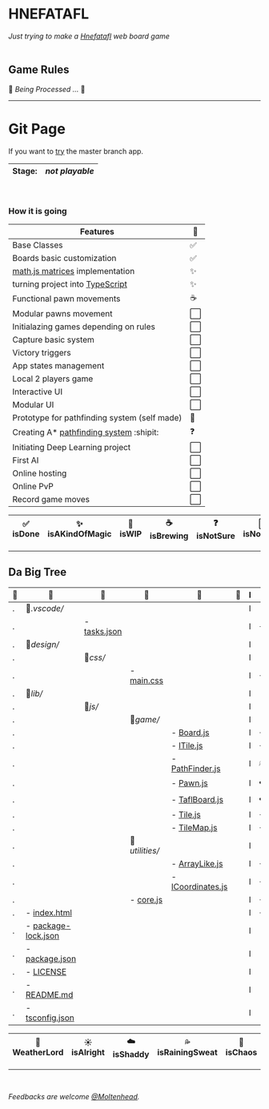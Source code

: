 # HNEFATAFL
*Just trying to make a [Hnefatafl](https://en.wikipedia.org/wiki/Tafl_games) web board game*
<br/><br/>

## Game Rules
:construction:  *Being Processed ...*  :construction:
<br/>
<hr/>

# Git Page
If you want to [try](https://moltenhead.github.io/Hnefatafl) the master branch app.
<br/>

**Stage:**|*not playable*
-|-

<br/>

### How it is going
Features|:vertical_traffic_light:
--------|------------------------
Base Classes|:white_check_mark:
Boards basic customization|:white_check_mark:
[math.js matrices](http://mathjs.org/docs/datatypes/matrices.html) implementation|:sparkles:
turning project into [TypeScript](https://www.typescriptlang.org/index.html)|:sparkles:
Functional pawn movements|:coffee:
Modular pawns movement|:white_large_square:
Initialazing games depending on rules|:white_large_square:
Capture basic system|:white_large_square:
Victory triggers|:white_large_square:
App states management|:white_large_square:
Local 2 players game|:white_large_square:
Interactive UI|:white_large_square:
Modular UI|:white_large_square:
Prototype for pathfinding system (self made)|:construction:
Creating A* [pathfinding system](http://www.cokeandcode.com/main/tutorials/path-finding/) :shipit:|:question:
Initiating Deep Learning project|:white_large_square:
First AI|:white_large_square:
Online hosting|:white_large_square:
Online PvP|:white_large_square:
Record game moves|:white_large_square:

:white_check_mark: isDone|:sparkles: isAKindOfMagic|:construction: isWIP|:coffee: isBrewing|:question: isNotSure| :white_large_square: isNotMade
-|-|-|-|-|-

<hr/>

## Da Big Tree

:deciduous_tree:|:evergreen_tree:|:ear_of_rice:|:blossom:|:herb:|:seedling:|I|:frog:
----------------|----------------|-------------|---------|------|----------|-|------
.|:file_folder:*.vscode/*|||||I|
.||- [tasks.json](https://github.com/Moltenhead/Hnefatafl/tree/develop/d.vscode/tasks.json)||||I|:sunny:
.|:file_folder:*design/*|||||I|
.||:file_folder:*css/*||||I|
.|||- [main.css](https://github.com/Moltenhead/Hnefatafl/tree/develop/design/css/main.css)|||I|:sunny:
.|:file_folder:*lib/*|||||I|
.||:file_folder:*js/*||||I|
.|||:file_folder:*game/*|||I|
.||||- [Board.js](https://github.com/Moltenhead/Hnefatafl/tree/develop/lib/js/classes/Board.js)||I|:sunny:
.||||- [ITile.js](https://github.com/Moltenhead/Hnefatafl/tree/develop/lib/js/classes/Tile.js)||I|:sunny:
.||||- [PathFinder.js](https://github.com/Moltenhead/Hnefatafl/develop/master/lib/js/classes/PathFinder.js)||I|:sweat_drops:
.||||- [Pawn.js](https://github.com/Moltenhead/Hnefatafl/tree/develop/lib/js/classes/Pawn.js)||I|:cloud:
.||||- [TaflBoard.js](https://github.com/Moltenhead/Hnefatafl/tree/develop/lib/js/classes/TaflBoard.js)||I|:cloud:
.||||- [Tile.js](https://github.com/Moltenhead/Hnefatafl/tree/develop/lib/js/classes/Tile.js)||I|:sunny:
.||||- [TileMap.js](https://github.com/Moltenhead/Hnefatafl/tree/develop/lib/js/classes/TileMap.js)||I|:sunny:
.|||:file_folder:*utilities/*|||I|
.||||- [ArrayLike.js](https://github.com/Moltenhead/Hnefatafl/tree/develop/lib/js/utilities/ArrayLike.js)||I|:sunny:
.||||- [ICoordinates.js](https://github.com/Moltenhead/Hnefatafl/tree/develop/lib/js/utilities/ICoordinates.js)||I|:sunny:
.|||- [core.js](https://github.com/Moltenhead/Hnefatafl/tree/develop/lib/js/core.js)|||I|:sunny:
.|- [index.html](https://github.com/Moltenhead/Hnefatafl/tree/develop/index.html)|||||I|:sunny:
.|- [package-lock.json](https://github.com/Moltenhead/Hnefatafl/tree/develop/package-lock.json)|||||I|
.|- [package.json](https://github.com/Moltenhead/Hnefatafl/tree/develop/package.json)|||||I|
.|- [LICENSE](https://github.com/Moltenhead/Hnefatafl/tree/develop/LICENSE)|||||I|
.|- [README.md](https://github.com/Moltenhead/Hnefatafl/tree/develop/README.md)|||||I|
.|- [tsconfig.json](https://github.com/Moltenhead/Hnefatafl/tree/develop/tsconfig.json)|||||I|

:frog: WeatherLord|:sunny: isAlright|:cloud: isShaddy|:sweat_drops: isRainingSweat|:ocean: isChaos
-|-|-|-|-

<hr/>
<br/>

*Feedbacks are welcome [@Moltenhead](https://github.com/Moltenhead).*

